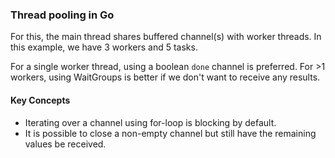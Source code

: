 ### Thread pooling in Go
For this, the main thread shares buffered channel(s) with worker threads.
In this example, we have 3 workers and 5 tasks.

For a single worker thread, using a boolean `done` channel is preferred.
For >1 workers, using WaitGroups is better if we don't want to receive any results. 

#### Key Concepts
- Iterating over a channel using for-loop is blocking by default.
-  It is possible to close a non-empty channel but still have the remaining values be received.
